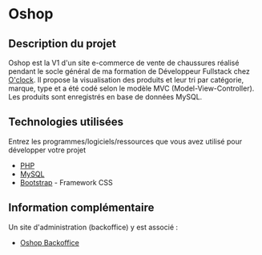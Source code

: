 # Oshop

## Description du projet

Oshop est la V1 d'un site e-commerce de vente de chaussures réalisé pendant le socle général de ma formation de Développeur Fullstack chez [O'clock](https://oclock.io/). Il propose la visualisation des produits et leur tri par catégorie, marque, type et a été codé selon le modèle MVC (Model-View-Controller). Les produits sont enregistrés en base de données MySQL.

## Technologies utilisées

Entrez les programmes/logiciels/ressources que vous avez utilisé pour développer votre projet

  - [PHP](https://www.php.net/)
  - [MySQL](https://www.mysql.com/fr/)
  - [Bootstrap](https://getbootstrap.com/) - Framework CSS
  
## Information complémentaire
Un site d'administration (backoffice) y est associé :
* [Oshop Backoffice]()